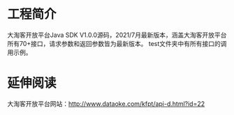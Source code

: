 # 工程简介
大淘客开放平台Java SDK V1.0.0源码，2021/7月最新版本，涵盖大淘客开放平台所有70+接口，请求参数和返回参数皆为最新版本。
test文件夹中有所有接口的调用示例。

# 延伸阅读
大淘客开放平台网站：http://www.dataoke.com/kfpt/api-d.html?id=22

